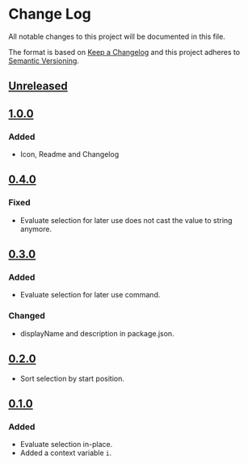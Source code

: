 # Change Log

All notable changes to this project will be documented in this file.

The format is based on [Keep a Changelog](http://keepachangelog.com/)
and this project adheres to [Semantic Versioning](http://semver.org/).

## [Unreleased]

## [1.0.0]

### Added

- Icon, Readme and Changelog

## [0.4.0]

### Fixed

- Evaluate selection for later use does not cast the value to string anymore.

## [0.3.0]

### Added

- Evaluate selection for later use command.

### Changed

- displayName and description in package.json.

## [0.2.0]

- Sort selection by start position.

## [0.1.0]

### Added

- Evaluate selection in-place.
- Added a context variable `i`.

[Unreleased]: https://github.com/cprogrammer1994/vscode-evaluate-selection-inplace/compare/1.0.0...master
[1.0.0]: https://github.com/cprogrammer1994/vscode-evaluate-selection-inplace/compare/0.4.0...1.0.0
[0.4.0]: https://github.com/cprogrammer1994/vscode-evaluate-selection-inplace/compare/0.3.0...0.4.0
[0.3.0]: https://github.com/cprogrammer1994/vscode-evaluate-selection-inplace/compare/0.2.0...0.3.0
[0.2.0]: https://github.com/cprogrammer1994/vscode-evaluate-selection-inplace/compare/0.1.0...0.2.0
[0.1.0]: https://github.com/cprogrammer1994/vscode-evaluate-selection-inplace/tree/0.1.0
